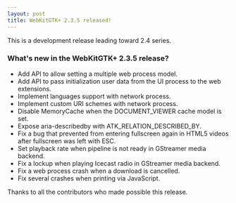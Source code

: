 ```yaml
---
layout: post
title: WebKitGTK+ 2.3.5 released!
---
```


This is a development release leading toward 2.4 series.

### What's new in the WebKitGTK+ 2.3.5 release?

 - Add API to allow setting a multiple web process model.
 - Add API to pass initialization user data from the UI process to
   the web extensions.
 - Implement languages support with network process.
 - Implement custom URI schemes with network process.
 - Disable MemoryCache when the DOCUMENT_VIEWER cache model is set.
 - Expose aria-describedby with ATK_RELATION_DESCRIBED_BY.
 - Fix a bug that prevented from entering fullscreen again in HTML5
   videos after fullscreen was left with ESC.
 - Set playback rate when pipeline is not ready in GStreamer media backend.
 - Fix a lockup when playing Icecast radio in GStreamer media backend.
 - Fix a web process crash when a download is cancelled.
 - Fix several crashes when printing via JavaScript.

Thanks to all the contributors who made possible this release.
